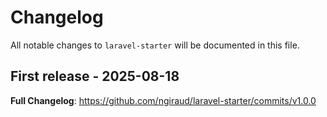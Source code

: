 # Changelog

All notable changes to `laravel-starter` will be documented in this file.

## First release - 2025-08-18

**Full Changelog**: https://github.com/ngiraud/laravel-starter/commits/v1.0.0
